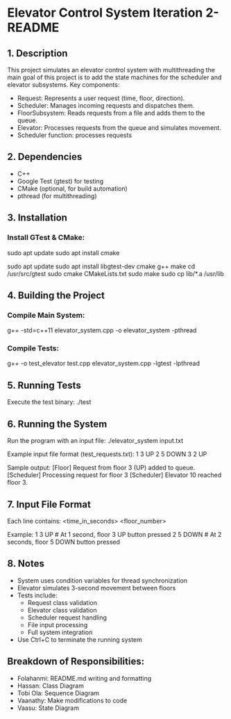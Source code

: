 
# Elevator Control System  Iteration 2- README


## 1. Description

This project simulates an elevator control system with multithreading the main goal of this project is to add the state machines for the scheduler and elevator subsystems. Key components:
- Request: Represents a user request (time, floor, direction).
- Scheduler: Manages incoming requests and dispatches them.
- FloorSubsystem: Reads requests from a file and adds them to the queue.
- Elevator: Processes requests from the queue and simulates movement.
- Scheduler function: processes requests


## 2. Dependencies

- C++ 
- Google Test (gtest) for testing
- CMake (optional, for build automation)
- pthread (for multithreading)


## 3. Installation

### Install GTest & CMake:
sudo apt update
sudo apt install cmake

sudo apt update
sudo apt install libgtest-dev cmake g++ make
cd /usr/src/gtest
sudo cmake CMakeLists.txt
sudo make
sudo cp lib/*.a /usr/lib


## 4. Building the Project

### Compile Main System:
g++ -std=c++11 elevator_system.cpp -o elevator_system -pthread

### Compile Tests:
g++ -o test_elevator test.cpp elevator_system.cpp -lgtest -lpthread


## 5. Running Tests

Execute the test binary:
./test


## 6. Running the System

Run the program with an input file:
./elevator_system input.txt

Example input file format (test_requests.txt):
1 3 UP
2 5 DOWN
3 2 UP

Sample output:
[Floor] Request from floor 3 (UP) added to queue.
[Scheduler]  Processing request for floor 3 
[Scheduler] Elevator 10 reached floor 3.


## 7. Input File Format

Each line contains:
<time_in_seconds> <floor_number> <direction>

Example:
1 3 UP    # At 1 second, floor 3 UP button pressed
2 5 DOWN  # At 2 seconds, floor 5 DOWN button pressed


## 8. Notes

- System uses condition variables for thread synchronization
- Elevator simulates 3-second movement between floors
- Tests include:
  * Request class validation
  * Elevator class validation
  * Scheduler request handling
  * File input processing
  * Full system integration
- Use Ctrl+C to terminate the running system

## Breakdown of Responsibilities:

- Folahanmi: README.md writing and formatting
- Hassan: Class Diagram
- Tobi Ola: Sequence Diagram
- Vaanathy: Make modifications to code 
- Vaasu: State Diagram
